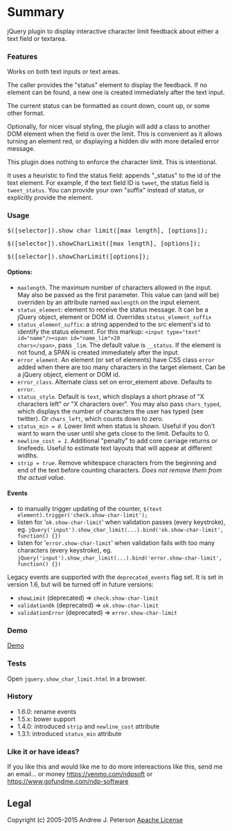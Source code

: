 # Summary

jQuery plugin to display interactive character limit feedback about either 
a text field or textarea.


### Features

Works on both text inputs or text areas.

The caller provides the "status" element to display the feedback. If no element can be found,
a new one is created immediately after the text input.

The current status can be formatted as count down, count up, or some other format.

Optionally, for nicer visual styling, the plugin will add a class to another DOM 
element when the field is over the limit. This is convenient as it allows turning 
an element red, or displaying a hidden div with more detailed error message.

This plugin does nothing to enforce the character limit. This is intentional.

It uses a heuristic to find the status field: appends "_status" to the id of the
text element. For example, if the text field ID is <code>tweet</code>, the status 
field is <code>tweet_status</code>. You can provide your own "suffix" instead 
of status, or explicitly provide the element.

### Usage

<pre>$([selector]).show_char_limit([max_length], [options]);</pre>
<pre>$([selector]).showCharLimit([max_length], [options]);</pre>
<pre>$([selector]).showCharLimit([options]);</pre>

#### Options:

* <code>maxlength</code>. The maximum number of characters allowed in the input. May also be passed as the first parameter. 
  This value can (and will be) overriden by an attribute named <code>maxlength</code> on the input element.
* <code>status_element</code>: element to receive the status message. It can be a jQuery object, 
  element or DOM id. Overrides <code>status_element_suffix</code>
* <code>status_element_suffix</code>: a string appended to the src element's id to 
  identify the status element. For this markup: 
  <code>&lt;input type="text" id="name"/&gt;&lt;span id="name_lim"&gt;20 chars&lt;/span&gt;</code>, 
  pass <code>_lim</code>. The default value is <code>__status</code>. If the element is not found, 
  a SPAN is created immediately after the input.
* <code>error_element</code>. An element (or set of elements) have CSS class <code>error</code> added 
  when there are too many characters in the target element. Can be a jQuery object, element or DOM id.
* <code>error_class</code>. Alternate class set on error_element above. Defaults to <code>error</code>.
* <code>status_style</code>. Default is <code>text</code>, which displays a short phrase of 
  "X characters left" or "X characters over". You may also pass <code>chars_typed</code>, which 
  displays the number of characters the user has typed (see twitter). Or <code>chars_left</code>, 
  which counts down to zero.
* <code>status_min _= 0_</code>. Lower limit when status is shown. Useful if you don't want to 
  warn the user until she gets close to the limit. Defaults to 0.
* <code>newline_cost _= 1_</code>. Additional "penalty" to add core carriage returns or linefeeds. 
  Useful to estimate text layouts that will appear at different widths.
* <code>strip _= true_</code>. Remove whitespace characters from the beginning and end of the 
  text before counting characters. _Does not remove them from the actual value._


#### Events

* to manually trigger updating of the counter, <code>$(text element).trigger('check.show-char-limit');</code>
* listen for '<code>ok.show-char-limit</code>' when validation passes (every keystroke), eg.
  <code>jQuery('input').show_char_limit(...).bind('ok.show-char-limit', function() {})</code>
* listen for '<code>error.show-char-limit</code>' when validation fails with too many
  characters (every keystroke), eg.
  <code>jQuery('input').show_char_limit(...).bind('error.show-char-limit', function() {})</code>

Legacy events are supported with the `deprecated_events` flag set. It is set in version 1.6, but
will be turned off in future versions:
* `showLimit` (deprecated) => `check.show-char-limit`
* `validationOk` (deprecated) => `ok.show-char-limit`
* `validationError` (deprecated) => `error.show-char-limit`

### Demo

[Demo](http://www.ndpsoftware.com/show_char_limit.php)


### Tests

Open `jquery.show_char_limit.html` in a browser.


### History
* 1.6.0: rename events
* 1.5.x: bower support
* 1.4.0: introduced `strip` and `newline_cost` attribute
* 1.3.1: introduced `status_min` attribute

### Like it or have ideas?

If you like this and would like me to do more intereactions like this, send me an email... or money https://venmo.com/ndpsoft or  https://www.gofundme.com/ndp-software

## Legal

Copyright (c) 2005-2015 Andrew J. Peterson
[Apache License](https://github.com/ndp/show_char_limit/raw/master/LICENSE)

